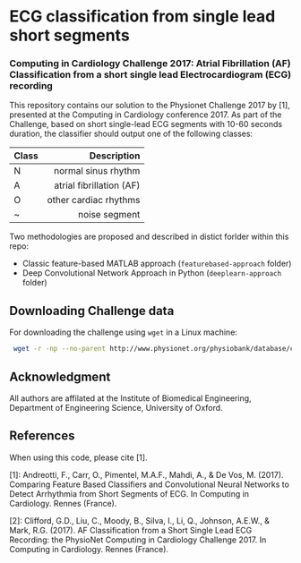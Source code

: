 # ECG classification from single lead short segments
### Computing in Cardiology Challenge 2017: Atrial Fibrillation (AF) Classification from a short single lead Electrocardiogram (ECG) recording

This repository contains our solution to the Physionet Challenge 2017 by [1], presented at the Computing in Cardiology conference 2017. As part of the Challenge, based on short single-lead ECG segments with 10-60 seconds duration, the classifier should output one of the following classes:

| Class  | Description |
| ----- | -------------------:|
| N | normal sinus rhythm |
| A | atrial fibrillation (AF) |
| O | other cardiac rhythms |
| ~ | noise segment |


Two methodologies are proposed and described in distict forlder within this repo:

* Classic feature-based MATLAB approach (`featurebased-approach` folder)
* Deep Convolutional Network Approach in Python (`deeplearn-approach` folder)


## Downloading Challenge data

For downloading the challenge using `wget` in a Linux machine:

```bash
 wget -r -np --no-parent http://www.physionet.org/physiobank/database/challenge/2017/training/ -A mat -P training/
```

## Acknowledgment
All authors are affilated at the Institute of Biomedical Engineering, Department of Engineering Science, University of Oxford.

## References

When using this code, please cite [1].

[1]: Andreotti, F., Carr, O., Pimentel, M.A.F., Mahdi, A., & De Vos, M. (2017). Comparing Feature Based Classifiers and Convolutional Neural Networks to Detect Arrhythmia from Short Segments of ECG. In Computing in Cardiology. Rennes (France).

[2]: Clifford, G.D., Liu, C., Moody, B., Silva, I., Li, Q., Johnson, A.E.W., & Mark, R.G. (2017). AF Classification from a Short Single Lead ECG Recording: the PhysioNet Computing in Cardiology Challenge 2017. In Computing in Cardiology. Rennes (France).
